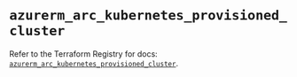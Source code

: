 # `azurerm_arc_kubernetes_provisioned_cluster`

Refer to the Terraform Registry for docs: [`azurerm_arc_kubernetes_provisioned_cluster`](https://registry.terraform.io/providers/hashicorp/azurerm/4.50.0/docs/resources/arc_kubernetes_provisioned_cluster).
